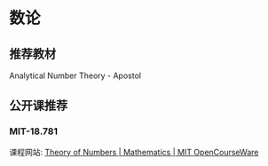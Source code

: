 # 数论

## 推荐教材

Analytical Number Theory - Apostol

## 公开课推荐

### MIT-18.781

课程网站: [Theory of Numbers | Mathematics | MIT OpenCourseWare](https://ocw.mit.edu/courses/18-781-theory-of-numbers-spring-2012/)


